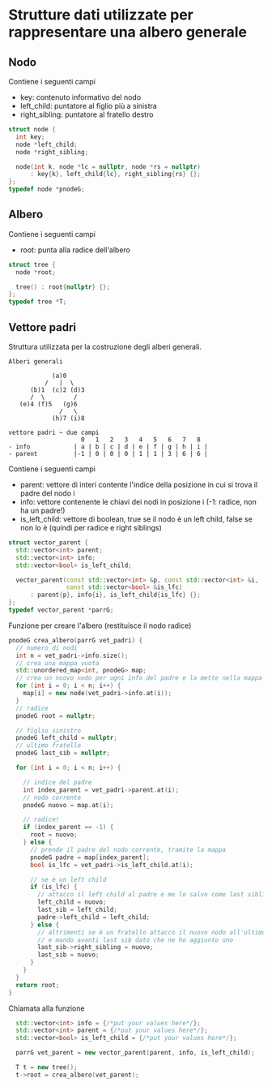 # Strutture dati utilizzate per rappresentare una albero generale

## Nodo

Contiene i seguenti campi

- key: contenuto informativo del nodo
- left_child: puntatore al figlio più a sinistra
- right_sibling: puntatore al fratello destro

```c++
struct node {
  int key;
  node *left_child;
  node *right_sibling;

  node(int k, node *lc = nullptr, node *rs = nullptr)
      : key{k}, left_child{lc}, right_sibling{rs} {};
};
typedef node *pnodeG;
```

## Albero

Contiene i seguenti campi

- root: punta alla radice dell'albero

```c++
struct tree {
  node *root;

  tree() : root{nullptr} {};
};
typedef tree *T;
```

## Vettore padri

Struttura utilizzata per la costruzione degli alberi generali.

```
Alberi generali

            (a)0
          /   |  \
      (b)1  (c)2 (d)3
      /  \        /
   (e)4 (f)5   (g)6
              /   \
            (h)7 (i)8

vettore padri ~ due campi
                    0   1   2   3   4   5   6   7   8
- info            | a | b | c | d | e | f | g | h | i |
- parent          |-1 | 0 | 0 | 0 | 1 | 1 | 3 | 6 | 6 |

```

Contiene i seguenti campi

- parent: vettore di interi contente l'indice della posizione in cui si trova il padre del nodo i
- info: vettore contenente le chiavi dei nodi in posizione i (-1: radice, non ha un padre!)
- is_left_child: vettore di boolean, true se il nodo è un left child, false se non lo è (quindi per radice e right siblings)

```c++
struct vector_parent {
  std::vector<int> parent;
  std::vector<int> info; 
  std::vector<bool> is_left_child;

  vector_parent(const std::vector<int> &p, const std::vector<int> &i,
                const std::vector<bool> &is_lfc)
      : parent{p}, info{i}, is_left_child{is_lfc} {};
};
typedef vector_parent *parrG;
```

Funzione per creare l'albero (restituisce il nodo radice)

```c++
pnodeG crea_albero(parrG vet_padri) {
  // numero di nodi
  int n = vet_padri->info.size();
  // crea una mappa vuota
  std::unordered_map<int, pnodeG> map;
  // crea un nuovo nodo per ogni info del padre e la mette nella mappa
  for (int i = 0; i < n; i++) {
    map[i] = new node(vet_padri->info.at(i));
  }
  // radice
  pnodeG root = nullptr;

  // figlio sinistro
  pnodeG left_child = nullptr;
  // ultimo fratello
  pnodeG last_sib = nullptr;

  for (int i = 0; i < n; i++) {

    // indice del padre
    int index_parent = vet_padri->parent.at(i);
    // nodo corrente
    pnodeG nuovo = map.at(i);

    // radice!
    if (index_parent == -1) {
      root = nuovo;
    } else {
      // prende il padre del nodo corrente, tramite la mappa
      pnodeG padre = map[index_parent];
      bool is_lfc = vet_padri->is_left_child.at(i);

      // se è un left child
      if (is_lfc) {
        // attacco il left child al padre e me lo salvo come last sibling
        left_child = nuovo;
        last_sib = left_child;
        padre->left_child = left_child;
      } else {
        // altrimenti se è un fratello attacco il nuovo nodo all'ultimo fratello
        // e mando avanti last sib dato che ne ho aggiunto uno
        last_sib->right_sibling = nuovo;
        last_sib = nuovo;
      }
    }
  }
  return root;
}
```

Chiamata alla funzione

```c++
  std::vector<int> info = {/*put your values here*/};
  std::vector<int> parent = {/*put your values here*/};
  std::vector<bool> is_left_child = {/*put your values here*/};

  parrG vet_parent = new vector_parent(parent, info, is_left_child);

  T t = new tree();
  t->root = crea_albero(vet_parent);
```